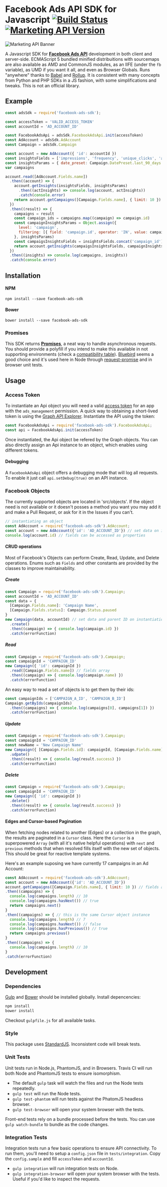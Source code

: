 # Facebook Ads API SDK for Javascript [![Build Status](https://travis-ci.org/lucascosta/facebook-js-ads-sdk.svg?branch=master)](https://travis-ci.org/lucascosta/facebook-js-ads-sdk) [![Marketing API Version](https://img.shields.io/badge/marketing--api-2.9-brightgreen.svg)](https://developers.facebook.com/docs/marketing-apis)

![Marketing API Banner](https://raw.githubusercontent.com/lucascosta/facebook-js-ads-sdk/master/marketingapi.png)

A Javascript SDK for [**Facebook Ads API**](https://developers.facebook.com/docs/ads-api) development in both client and server-side. ECMAScript 5 bundled minified distribuitions with sourcemaps are also available as AMD and CommonJS modules, as an IIFE (under the `fb` variable), as UMD if you want it all, and even as Browser Globals. Runs "anywhere" thanks to [Babel](https://babeljs.io/) and [Rollup](http://rollupjs.org/). It is consistent with many concepts from Python and PHP SDKs in a JS fashion, with some simplifications and tweaks. This is not an official library.

## Example

```javaScript
const adsSdk = require('facebook-ads-sdk');

const accessToken = 'VALID_ACCESS_TOKEN'
const accountId = 'AD_ACCOUNT_ID'

const FacebookAdsApi = adsSdk.FacebookAdsApi.init(accessToken)
const AdAccount = adsSdk.AdAccount
const Campaign = adsSdk.Campaign

const account = new AdAccount({ 'id': accountId })
const insightsFields = ['impressions', 'frequency', 'unique_clicks', 'actions', 'spend', 'cpc']
const insightsParams = { date_preset: Campaign.DatePreset.last_90_days }
var campaigns

account.read([AdAccount.Fields.name])
  .then((account) => {
    account.getInsights(insightsFields, insightsParams)
      .then((actInsights) => console.log(account, actInsights))
      .catch(console.error)
    return account.getCampaigns([Campaign.Fields.name], { limit: 10 }) // fields array and params
  })
  .then((result) => {
    campaigns = result
    const campaign_ids = campaigns.map((campaign) => campaign.id)
    const campaignInsightsParams = Object.assign({
      level: 'campaign',
      filtering: [{ field: 'campaign.id', operator: 'IN', value: campaign_ids }]
    }, insightsParams)
    const campaigsInsightsFields = insightsFields.concat('campaign_id')
    return account.getInsights(campaigsInsightsFields, campaignInsightsParams)
  })
  .then((insights) => console.log(campaigns, insights))
  .catch(console.error)
```

## Installation

#### NPM

`npm install --save facebook-ads-sdk`

#### Bower

`bower install --save facebook-ads-sdk`

### Promises

This SDK returns [**Promises**](https://developer.mozilla.org/en-US/docs/Web/JavaScript/Reference/Global_Objects/Promise), a neat way to handle asynchronous requests. You should provide a polyfill if you intend to make this available in not supporting environments (check a [compatibility table](https://kangax.github.io/compat-table/es6/#test-Promise)). [Bluebird](http://bluebirdjs.com/docs/getting-started.html) seems a good choice and it's used here in Node through [request-promise](https://github.com/request/request-promise) and in browser unit tests.

## Usage

### Access Token

To instantiate an Api object you will need a valid [access token](https://developers.facebook.com/docs/marketing-api/authentication) for an app with the `ads_management` permission. A quick way to obtaining a short-lived token is using the [Graph API Explorer](https://developers.facebook.com/tools/explorer/). Instantiate the API using the token:

```javaScript
const FacebookAdsApi = require('facebook-ads-sdk').FacebookAdsApi;
const api = FacebookAdsApi.init(accessToken)
```

Once instantiated, the Api object be refered by the Graph objects. You can also directly assign an Api instance to an object, which enables using different tokens.

#### Debugging

A `FacebookAdsApi` object offers a debugging mode that will log all requests. To enable it just call `api.setDebug(true)` on an API instance.

### Facebook Objects

The currently supported objects are located in 'src/objects'. If the object need is not available or it doesn't posses a method you want you may add it and make a Pull Request, or ask for it in the Issues if you can't.

```javascript
// instantiating an object
const AdAccount = require('facebook-ads-sdk').AdAccount;
const account = new AdAccount({'id': 'AD_ACCOUNT_ID'}) // set data on instantiation
console.log(account.id) // fields can be accessed as properties
```

#### CRUD operations

Most of Facebook's Objects can perform Create, Read, Update, and Delete operations. Enums such as `Fields` and other constants are provided by the classes to improve maintainability.

##### Create

```javascript
const Campaign = require('facebook-ads-sdk').Campaign;
const accountId = 'AD_ACCOUNT_ID'
const data = {
  [Campaign.Fields.name]: 'Campaign Name',
  [Campaign.Fields.status]: Campaign.Status.paused
}
new Campaign(data, accountId) // set data and parent ID on instantiation
  .create()
  .then((campaign) => { console.log(campaign.id) })
  .catch(errorFunction)
```

##### Read

```javascript
const Campaign = require('facebook-ads-sdk').Campaign;
const campaignId = 'CAMPAIGN_ID'
new Campaign({ 'id': campaignId })
  .read([Campaign.Fields.name]) // fields array
  .then((campaign) => { console.log(campaign.name) })
  .catch(errorFunction)
```

An easy way to read a set of objects is to get them by their ids:

```javascript
const campaignIds = ['CAMPAIGN_A_ID', 'CAMPAIGN_B_ID']
Campaign.getByIds(campaignIds)
  .then((campaigns) => { console.log(campaigns[0], campaigns[1]) })
  .catch(errorFunction)
```

##### Update

```javascript
const Campaign = require('facebook-ads-sdk').Campaign;
const campaignId = 'CAMPAIGN_ID'
const newName = 'New Campaign Name'
new Campaign({ [Campaign.Fields.id]: campaignId, [Campaign.Fields.name]: newName })
  .udpate()
  .then((result) => { console.log(result.success) })
  .catch(errorFunction)
```

##### Delete

```javascript
const Campaign = require('facebook-ads-sdk').Campaign;
const campaignId = 'CAMPAIGN_ID'
new Campaign({ 'id': campaignId })
  .delete()
  .then((result) => { console.log(result.success) })
  .catch(errorFunction)
```

#### Edges and Cursor-based Pagination

When fetching nodes related to another (Edges) or a collection in the graph, the results are paginated in a `Cursor` class. Here the `Cursor` is a superpowered `Array` (with all it's native helpful operations) with `next` and `previous` methods that when resolved fills itself with the new set of objects. This should be great for reactive template systems.

Here's an example suposing we have currently 17 campaigns in an Ad Account:

```javascript
const AdAccount = require('facebook-ads-sdk').AdAccount;
const account = new AdAccount({'id': 'AD_ACCOUNT_ID'})
account.getCampaigns([Campaign.Fields.name], { limit: 10 }) // fields array and params
.then((campaigns) => {
  console.log(campaigns.length) // 10
  console.log(campaigns.hasNext()) // true
  return campaigns.next()
}
.then((campaigns) => { // this is the same Cursor object instance
  console.log(campaigns.length) // 7
  console.log(campaigns.hasNext()) // false
  console.log(campaigns.hasPrevious()) // true
  return campaigns.previous()
}
.then((campaigns) => {
  console.log(campaigns.length) // 10
}
.catch(errorFunction)
```

## Development

### Dependencies

[Gulp](http://gulpjs.com/) and [Bower](http://bower.io/) should be installed globally. Install depencencies:

``` bash
npm install
bower install
```

Checkout `gulpfile.js` for all available tasks.

### Style

This package uses [StandardJS](http://standardjs.com/). Inconsistent code will break tests.

### Unit Tests

Unit tests run in Node.js, PhantomJS, and in Browsers. Travis CI will run both Node and PhantomJS tests to ensure isomorphism. 

* The default `gulp` task  will watch the files and run the Node tests repeatedly.
* `gulp test` will run the Node tests.
* `gulp test-phantom` will run tests against the PhatomJS headless browser.
* `gulp test-browser` will open your system browser with the tests.

Front-end tests rely on a bundle processed before the tests. You can use `gulp watch-bundle` to bundle as the code changes.

### Integration Tests

Integration tests run a few basic operations to ensure API connectivity. To run them, you'll need to setup a `config.json` file in `tests/integration`. Copy the `config.sample` and fill `accessToken` and `accountId`.

* `gulp integration` will run integration tests on Node.
* `gulp integration-browser` will open your system browser with the tests. Useful if you'd like to inspect the requests.
